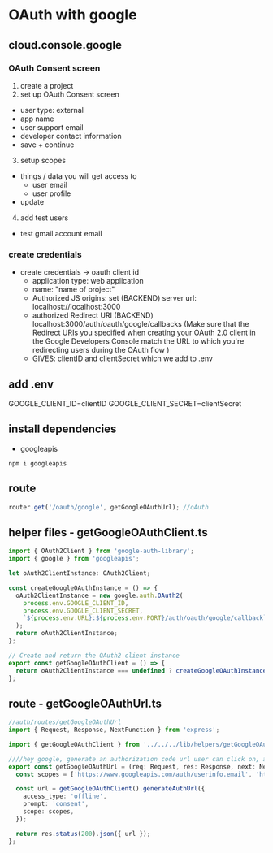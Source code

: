 # OAuth with google

## cloud.console.google

### OAuth Consent screen

1. create a project
2. set up OAuth Consent screen

- user type: external
- app name
- user support email
- developer contact information
- save + continue

3. setup scopes

- things / data you will get access to
  - user email
  - user profile
- update

4. add test users

- test gmail account email

### create credentials

- create credentials -> oauth client id
  - application type: web application
  - name: "name of project"
  - Authorized JS origins: set (BACKEND) server url: localhost://localhost:3000
  - authorized Redirect URI (BACKEND) localhost:3000/auth/oauth/google/callbacks
    (Make sure that the Redirect URIs you specified when creating your OAuth 2.0 client in the Google Developers Console match the URL to which you're redirecting users during the OAuth flow )
  - GIVES: clientID and clientSecret which we add to .env

## add .env

GOOGLE_CLIENT_ID=clientID
GOOGLE_CLIENT_SECRET=clientSecret

## install dependencies

- googleapis

```
npm i googleapis
```

## route

```ts
router.get('/oauth/google', getGoogleOAuthUrl); //oAuth
```

## helper files - getGoogleOAuthClient.ts

```ts
import { OAuth2Client } from 'google-auth-library';
import { google } from 'googleapis';

let oAuth2ClientInstance: OAuth2Client;

const createGoogleOAuthInstance = () => {
  oAuth2ClientInstance = new google.auth.OAuth2(
    process.env.GOOGLE_CLIENT_ID,
    process.env.GOOGLE_CLIENT_SECRET,
    `${process.env.URL}:${process.env.PORT}/auth/oauth/google/callback`, //backend url
  );
  return oAuth2ClientInstance;
};

// Create and return the OAuth2 client instance
export const getGoogleOAuthClient = () => {
  return oAuth2ClientInstance === undefined ? createGoogleOAuthInstance() : oAuth2ClientInstance;
};
```

## route - getGoogleOAuthUrl.ts

```ts
//auth/routes/getGoogleOAuthUrl
import { Request, Response, NextFunction } from 'express';

import { getGoogleOAuthClient } from '../../../lib/helpers/getGoogleOAuthClient';

////hey google, generate an authorization code url user can click on, and these are the permissions i need access to - this will then be sent back to user to be send back to the auth server.
export const getGoogleOAuthUrl = (req: Request, res: Response, next: NextFunction) => {
  const scopes = ['https://www.googleapis.com/auth/userinfo.email', 'https://www.googleapis.com/auth/userinfo.profile'];

  const url = getGoogleOAuthClient().generateAuthUrl({
    access_type: 'offline',
    prompt: 'consent',
    scope: scopes,
  });

  return res.status(200).json({ url });
};
```
